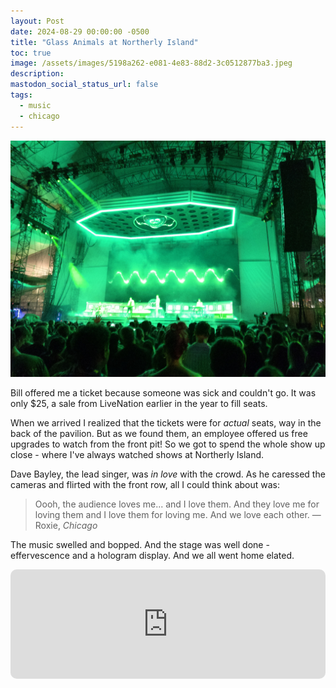 ```yaml
---
layout: Post
date: 2024-08-29 00:00:00 -0500
title: "Glass Animals at Northerly Island"
toc: true
image: /assets/images/5198a262-e081-4e83-88d2-3c0512877ba3.jpeg
description: 
mastodon_social_status_url: false
tags: 
  - music
  - chicago
---
```




![Glass Animals on the stage at Northerly Island, bathed in green](/assets/images/5198a262-e081-4e83-88d2-3c0512877ba3.jpeg)

Bill offered me a ticket because someone was sick and couldn't go. It was only $25, a sale from LiveNation earlier in the year to fill seats.

When we arrived I realized that the tickets were for *actual* seats, way in the back of the pavilion. But as we found them, an employee offered us free upgrades to watch from the front pit! So we got to spend the whole show up close - where I've always watched shows at Northerly Island.

Dave Bayley, the lead singer, was *in love* with the crowd. As he caressed the cameras and flirted with the front row, all I could think about was:

> Oooh, the audience loves me... and I love them. And they love me for loving them and I love them for loving me. And we love each other.
&mdash; Roxie, *Chicago*

The music swelled and bopped. And the stage was well done - effervescence and a hologram display. And we all went home elated.

<iframe allow="autoplay *; encrypted-media *; fullscreen *; clipboard-write" frameborder="0" height="175" style="width:100%;max-width:660px;overflow:hidden;border-radius:10px;" sandbox="allow-forms allow-popups allow-same-origin allow-scripts allow-storage-access-by-user-activation allow-top-navigation-by-user-activation" src="https://embed.music.apple.com/us/album/cane-shuga/1440840097?i=1440840437"></iframe>


